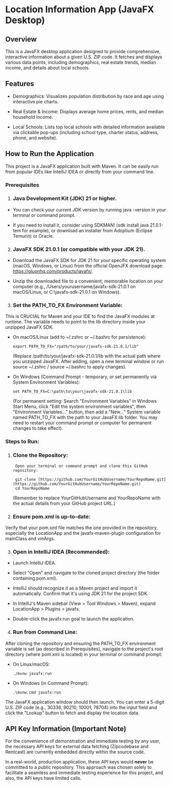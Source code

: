 # Location Information App (JavaFX Desktop)

## Overview
This is a JavaFX desktop application designed to provide comprehensive, interactive information about a given U.S. ZIP code. It fetches and displays various data points, including demographics, real estate trends, median income, and details about local schools.

## Features
* Demographics: Visualizes population distribution by race and age using interactive pie charts.

* Real Estate & Income: Displays average home prices, rents, and median household income.

* Local Schools: Lists top local schools with detailed information available via clickable pop-ups (including school type, charter status, address, phone, and website).

## How to Run the Application
This project is a JavaFX application built with Maven. It can be easily run from popular IDEs like IntelliJ IDEA or directly from your command line.

### Prerequisites
1. ### Java Development Kit (JDK) 21 or higher.

- You can check your current JDK version by running java -version in your terminal or command prompt.

- If you need to install it, consider using SDKMAN! (sdk install java 21.0.1-tem for example), or download an installer from Adoptium (Eclipse Temurin) or Oracle.

2. ### JavaFX SDK 21.0.1 (or compatible with your JDK 21).

- Download the JavaFX SDK for JDK 21 for your specific operating system (macOS, Windows, or Linux) from the official OpenJFX download page: https://gluonhq.com/products/javafx/.

- Unzip the downloaded file to a convenient, memorable location on your computer (e.g., /Users/yourusername/javafx-sdk-21.0.1 on macOS/Linux, or C:\javafx-sdk-21.0.1 on Windows).

3. ### Set the PATH_TO_FX Environment Variable:
This is CRUCIAL for Maven and your IDE to find the JavaFX modules at runtime. The variable needs to point to the lib directory inside your unzipped JavaFX SDK.

- On macOS/Linux (add to ~/.zshrc or ~/.bashrc for persistence):

      export PATH_TO_FX="/path/to/your/javafx-sdk-21.0.1/lib"

    (Replace /path/to/your/javafx-sdk-21.0.1/lib with the actual path where you unzipped JavaFX. After adding, open a new terminal window or run source ~/.zshrc / source ~/.bashrc to       apply changes).

- On Windows (Command Prompt - temporary, or set permanently via System Environment Variables):

      set PATH_TO_FX=C:\path\to\your\javafx-sdk-21.0.1\lib

    (For permanent setting: Search "Environment Variables" in Windows Start Menu, click "Edit the system environment variables", then "Environment Variables..." button, then add a           "New..." System variable named PATH_TO_FX with the path to your JavaFX lib folder. You may need to restart your command prompt or computer for permanent changes to take effect).

### Steps to Run:
1. ### Clone the Repository:
        Open your terminal or command prompt and clone this GitHub repository:
        
        git clone [https://github.com/YourGitHubUsername/YourRepoName.git](https://github.com/YourGitHubUsername/YourRepoName.git)
        cd YourRepoName
        
     (Remember to replace YourGitHubUsername and YourRepoName with the actual details from your GitHub project URL.)

2. ### Ensure pom.xml is up-to-date:
Verify that your pom.xml file matches the one provided in the repository, especially the <artifactId>LocationApp</artifactId> and the javafx-maven-plugin configuration for mainClass and vmArgs.

3. ### Open in IntelliJ IDEA (Recommended):

- Launch IntelliJ IDEA.

- Select "Open" and navigate to the cloned project directory (the folder containing pom.xml).

- IntelliJ should recognize it as a Maven project and import it automatically. Confirm that it's using JDK 21 for the project SDK.

- In IntelliJ's Maven sidebar (View > Tool Windows > Maven), expand LocationApp > Plugins > javafx.

- Double-click the javafx:run goal to launch the application.

4. ### Run from Command Line:
After cloning the repository and ensuring the PATH_TO_FX environment variable is set (as described in Prerequisites), navigate to the project's root directory (where pom.xml is located) in your terminal or command prompt:

- On Linux/macOS:

      ./mvnw javafx:run

- On Windows (in Command Prompt):

      .\mvnw.cmd javafx:run

The JavaFX application window should then launch. You can enter a 5-digit U.S. ZIP code (e.g., 30336, 90210, 10001, 78704) into the input field and click the "Lookup" button to fetch and display the location data.

## API Key Information (Important Note)
For the convenience of demonstration and immediate testing by any user, the necessary API keys for external data fetching (Zipcodebase and Rentcast) are currently embedded directly within the source code.

In a real-world, production application, these API keys would **never** be committed to a public repository. This approach was chosen solely to facilitate a seamless and immediate testing experience for this project, and also, the API keys have limited calls.
